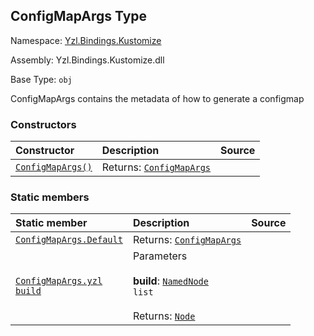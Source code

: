 ## ConfigMapArgs Type

Namespace: [Yzl.Bindings.Kustomize](https://queil.github.io/yzl/reference/yzl-bindings-kustomize)

Assembly: Yzl.Bindings.Kustomize.dll

Base Type: <code>obj</code>

ConfigMapArgs contains the metadata of how to generate a configmap

### Constructors

Constructor | Description | Source
:--- | :--- | :---:
[<code><span>ConfigMapArgs<span>()</span></span></code>](#(+.ctor+)) | Returns: <code><a href="https://queil.github.io/yzl/reference/yzl-bindings-kustomize-configmapargs">ConfigMapArgs</a></code><br /> | &#32;


### Static members

Static member | Description | Source
:--- | :--- | :---:
[<code><span>ConfigMapArgs.Default</span></code>](#Default) | Returns: <code><a href="https://queil.github.io/yzl/reference/yzl-bindings-kustomize-configmapargs">ConfigMapArgs</a></code><br /> | &#32;
[<code><span>ConfigMapArgs.yzl&#32;<span>build</span></span></code>](#yzl) | Parameters<br /><br />**build**: <code><span><a href="https://queil.github.io/yzl/reference/yzl-core-yzl-namednode">NamedNode</a>&#32;list</span></code><br /><br />Returns: <code><a href="https://queil.github.io/yzl/reference/yzl-core-yzl-node">Node</a></code><br /> | &#32;



